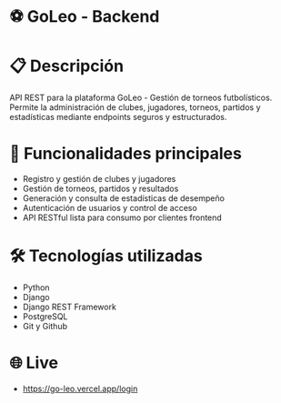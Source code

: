 # ⚽ GoLeo - Backend

# 📋 Descripción
API REST para la plataforma GoLeo - Gestión de torneos futbolísticos.
Permite la administración de clubes, jugadores, torneos, partidos y estadísticas mediante endpoints seguros y estructurados.

# 🚀 Funcionalidades principales
  - Registro y gestión de clubes y jugadores
  - Gestión de torneos, partidos y resultados
  - Generación y consulta de estadísticas de desempeño
  - Autenticación de usuarios y control de acceso
  - API RESTful lista para consumo por clientes frontend

# 🛠 Tecnologías utilizadas
  - Python
  - Django
  - Django REST Framework
  - PostgreSQL
  - Git y Github

# 🌐 Live
  - https://go-leo.vercel.app/login
